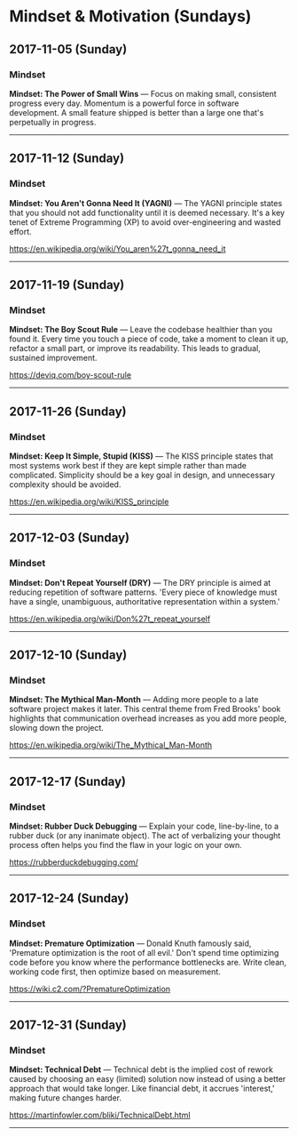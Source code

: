 # Mindset & Motivation (Sundays)

## 2017-11-05 (Sunday)

### Mindset
**Mindset: The Power of Small Wins** — Focus on making small, consistent progress every day. Momentum is a powerful force in software development. A small feature shipped is better than a large one that's perpetually in progress.

---

## 2017-11-12 (Sunday)

### Mindset
**Mindset: You Aren't Gonna Need It (YAGNI)** — The YAGNI principle states that you should not add functionality until it is deemed necessary. It's a key tenet of Extreme Programming (XP) to avoid over-engineering and wasted effort.

https://en.wikipedia.org/wiki/You_aren%27t_gonna_need_it

---

## 2017-11-19 (Sunday)

### Mindset
**Mindset: The Boy Scout Rule** — Leave the codebase healthier than you found it. Every time you touch a piece of code, take a moment to clean it up, refactor a small part, or improve its readability. This leads to gradual, sustained improvement.

https://deviq.com/boy-scout-rule

---

## 2017-11-26 (Sunday)

### Mindset
**Mindset: Keep It Simple, Stupid (KISS)** — The KISS principle states that most systems work best if they are kept simple rather than made complicated. Simplicity should be a key goal in design, and unnecessary complexity should be avoided.

https://en.wikipedia.org/wiki/KISS_principle

---

## 2017-12-03 (Sunday)

### Mindset
**Mindset: Don't Repeat Yourself (DRY)** — The DRY principle is aimed at reducing repetition of software patterns. 'Every piece of knowledge must have a single, unambiguous, authoritative representation within a system.'

https://en.wikipedia.org/wiki/Don%27t_repeat_yourself

---

## 2017-12-10 (Sunday)

### Mindset
**Mindset: The Mythical Man-Month** — Adding more people to a late software project makes it later. This central theme from Fred Brooks' book highlights that communication overhead increases as you add more people, slowing down the project.

https://en.wikipedia.org/wiki/The_Mythical_Man-Month

---

## 2017-12-17 (Sunday)

### Mindset
**Mindset: Rubber Duck Debugging** — Explain your code, line-by-line, to a rubber duck (or any inanimate object). The act of verbalizing your thought process often helps you find the flaw in your logic on your own.

https://rubberduckdebugging.com/

---

## 2017-12-24 (Sunday)

### Mindset
**Mindset: Premature Optimization** — Donald Knuth famously said, 'Premature optimization is the root of all evil.' Don't spend time optimizing code before you know where the performance bottlenecks are. Write clean, working code first, then optimize based on measurement.

https://wiki.c2.com/?PrematureOptimization

---

## 2017-12-31 (Sunday)

### Mindset
**Mindset: Technical Debt** — Technical debt is the implied cost of rework caused by choosing an easy (limited) solution now instead of using a better approach that would take longer. Like financial debt, it accrues 'interest,' making future changes harder.

https://martinfowler.com/bliki/TechnicalDebt.html

---


